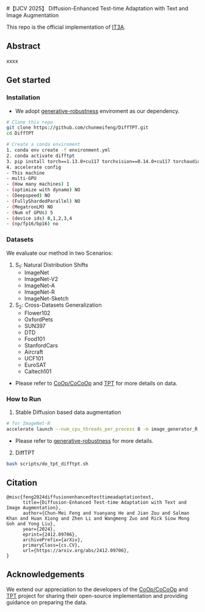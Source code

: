 #【IJCV 2025】 Diffusion-Enhanced Test-time Adaptation with Text and Image Augmentation

This repo is the official implementation of [IT3A](https://arxiv.org/abs/2412.09706).

## Abstract
xxxx



## Get started

### Installation

* We adopt [generative-robustness](https://github.com/Hritikbansal/generative-robustness?utm_source=catalyzex.com) enviroment as our dependency.
```bash
# Clone this repo
git clone https://github.com/chunmeifeng/DiffTPT.git
cd DiffTPT

# Create a conda enviroment
1. conda env create -f environment.yml
2. conda activate difftpt
3. pip install torch==1.13.0+cu117 torchvision==0.14.0+cu117 torchaudio==0.13.0+cu117 -f https://download.pytorch.org/whl/torch_stable.html
4. accelerate config
- This machine
- multi-GPU
- (How many machines) 1
- (optimize with dynamo) NO
- (Deepspeed) NO
- (FullyShardedParallel) NO
- (MegatronLM) NO
- (Num of GPUs) 5
- (device ids) 0,1,2,3,4
- (np/fp16/bp16) no
```

### Datasets
We evaluate our method in two Scenarios:
1. S<sub>1</sub>: Natural Distribution Shifts
    * ImageNet
    * ImageNet-V2
    * ImageNet-A
    * ImageNet-R
    * ImageNet-Sketch
2. S<sub>2</sub>: Cross-Datasets Generalization
    * Flower102
    * OxfordPets
    * SUN397
    * DTD
    * Food101
    * StanfordCars
    * Aircraft
    * UCF101
    * EuroSAT
    * Caltech101

* Please refer to [CoOp/CoCoOp](https://github.com/KaiyangZhou/CoOp) and [TPT](https://github.com/azshue/TPT) for more details on data.


### How to Run
1. Stable Diffusion based data augmentation
```bash
# for ImageNet-R
accelerate launch --num_cpu_threads_per_process 8 -m image_generator_R --data_dir your_data_set_path/imagenet-r --save_image_gen your_output_data_path/imagenet-r_1k
```
* Please refer to [generative-robustness](https://github.com/Hritikbansal/generative-robustness?utm_source=catalyzex.com) for more details.

2. DiffTPT
```bash
bash scripts/do_tpt_difftpt.sh
```

## Citation

```  
@misc{feng2024diffusionenhancedtesttimeadaptationtext,
      title={Diffusion-Enhanced Test-time Adaptation with Text and Image Augmentation}, 
      author={Chun-Mei Feng and Yuanyang He and Jian Zou and Salman Khan and Huan Xiong and Zhen Li and Wangmeng Zuo and Rick Siow Mong Goh and Yong Liu},
      year={2024},
      eprint={2412.09706},
      archivePrefix={arXiv},
      primaryClass={cs.CV},
      url={https://arxiv.org/abs/2412.09706}, 
}
```

## Acknowledgements

We extend our appreciation to the developers of the [CoOp/CoCoOp](https://github.com/KaiyangZhou/CoOp) and [TPT](https://github.com/azshue/TPT) project for sharing their open-source implementation and providing guidance on preparing the data.

